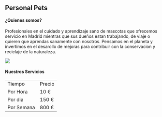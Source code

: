 <!DOCTYPE html>
<html>
  <head>
    <meta charset="utf-8">
    <h2>Personal Pets</h2>
  </head>
  <body>
    <div>
      <h4>¿Quienes somos?</h4>
      <p>Profesionales en el cuidado y aprendizaje sano de mascotas que ofrecemos servicio en Madrid mientras que sus dueños estan      
        trabajando, de viaje o quieren que aprendas sanamente con nosotros. Pensamos en el planeta y invertimos en el desarollo de 
        mejoras para contribuir con la conservacion y reciclaje de la naturaleza.</p>
      <img src="https://images.app.goo.gl/Ub3cULeGYDjg6gjb8"/>
    </div>
    <div>
      <h4>Nuestros Servicios</h4>
      <table>
        <tr>
          <td>Tiempo</td>
          <td>Precio</td>
        </tr>
        <tr>
          <td>Por Hora</td>
          <td>10 &#8364;</td>
        </tr>
        <tr>
          <td>Por dia</td>
          <td>150 &#8364;</td>
        </tr>
        <tr>
          <td>Por Semana</td>
          <td>800 &#8364;</td>
        </tr>
      </table>
    </div>
  </body>
</html>
